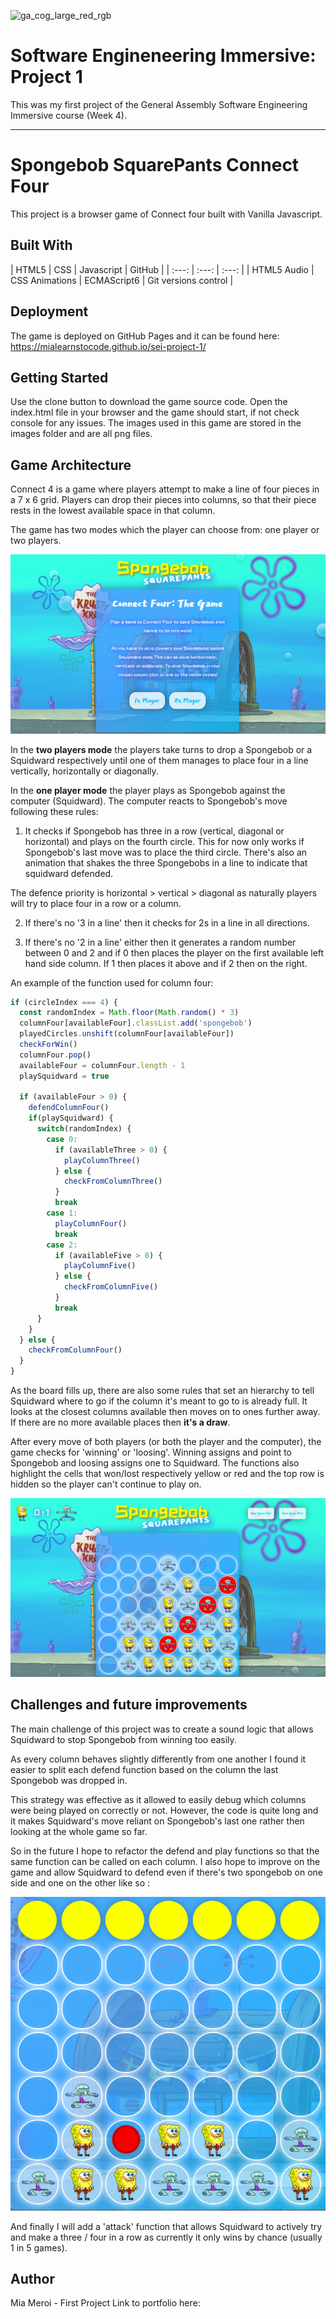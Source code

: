 ![ga_cog_large_red_rgb](https://cloud.githubusercontent.com/assets/40461/8183776/469f976e-1432-11e5-8199-6ac91363302b.png)

# Software Engineneering Immersive: Project 1
This was my first project of the General Assembly Software Engineering Immersive course (Week 4).

---

# Spongebob SquarePants Connect Four

This project is a browser game of Connect four built with Vanilla Javascript.

## Built With

| HTML5 | CSS | Javascript | GitHub |
| :---: | :---: | :---: |
| HTML5 Audio | CSS Animations | ECMAScript6 | Git versions control |

## Deployment

The game is deployed on GitHub Pages and it can be found here: https://mialearnstocode.github.io/sei-project-1/

## Getting Started

Use the clone button to download the game source code. Open the index.html file in your browser and the game should start, if not check console for any issues. The images used in this game are stored in the images folder and are all png files.

## Game Architecture

Connect 4 is a game where players attempt to make a line of four pieces in a 7 x 6 grid. Players can drop their pieces into columns, so that their piece rests in the lowest available space in that column.

The game has two modes which the player can choose from: one player or two players.

![readme-one](images/readme-one.png)

In the **two players mode** the players take turns to drop a Spongebob or a Squidward respectively until one of them manages to place four in a line vertically, horizontally or diagonally.

In the **one player mode** the player plays as Spongebob against the computer (Squidward). The computer reacts to Spongebob's move following these rules:

1) It checks if Spongebob has three in a row (vertical, diagonal or horizontal) and plays on the fourth circle. This for now only works if Spongebob's last move was to place the third circle. There's also an animation that shakes the three Spongebobs in a line to indicate that squidward defended.

The defence priority is horizontal > vertical > diagonal as naturally players will try to place four in a row or a column.

2) If there's no '3 in a line' then it checks for 2s in a line in all directions.

3) If there's no '2 in a line' either then it generates a random number between 0 and 2 and if 0 then places the player on the first available left hand side column. If 1 then places it above and if 2 then on the right.

An example of the function used for column four:

```js
if (circleIndex === 4) {
  const randomIndex = Math.floor(Math.random() * 3)
  columnFour[availableFour].classList.add('spongebob')
  playedCircles.unshift(columnFour[availableFour])
  checkForWin()
  columnFour.pop()
  availableFour = columnFour.length - 1
  playSquidward = true

  if (availableFour > 0) {
    defendColumnFour()
    if(playSquidward) {
      switch(randomIndex) {
        case 0:
          if (availableThree > 0) {
            playColumnThree()
          } else {
            checkFromColumnThree()
          }
          break
        case 1:
          playColumnFour()
          break
        case 2:
          if (availableFive > 0) {
            playColumnFive()
          } else {
            checkFromColumnFive()
          }
          break
      }
    }
  } else {
    checkFromColumnFour()
  }
}
```

As the board fills up, there are also some rules that set an hierarchy to tell Squidward where to go if the column it's meant to go to is already full. It looks at the closest columns available then moves on to ones further away. If there are no more available places then **it's a draw**.

After every move of both players (or both the player and the computer), the game checks for 'winning' or 'loosing'. Winning assigns and point to Spongebob and loosing assigns one to Squidward. The functions also highlight the cells that won/lost respectively yellow or red and the top row is hidden so the player can't continue to play on.

![readme-two](images/readme-two.png)


## Challenges and future improvements

The main challenge of this project was to create a sound logic that allows Squidward to stop Spongebob from winning too easily.

As every column behaves slightly differently from one another I found it easier to split each defend function based on the column the last Spongebob was dropped in.

This strategy was effective as it allowed to easily debug which columns were being played on correctly or not. However, the code is quite long and it makes Squidward's move reliant on Spongebob's last one rather then looking at the whole game so far.

So in the future I hope to refactor the defend and play functions so that the same function can be called on each column. I also hope to improve on the game and allow Squidward to defend even if there's two spongebob on one side and one on the other like so :

![readme-three](images/readme-three.png)

And finally I will add a 'attack' function that allows Squidward to actively try and make a three / four in a row as currently it only wins by chance (usually 1 in 5 games).

## Author

Mia Meroi - First Project
Link to portfolio here:
